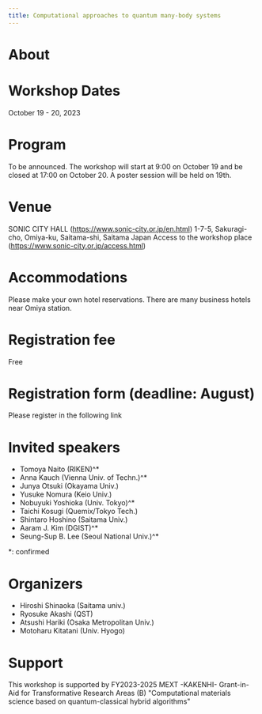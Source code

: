 ```yaml
---
title: Computational approaches to quantum many-body systems
---
```


# About

# Workshop Dates 
October 19 - 20, 2023

# Program
To be announced. 
The workshop will start at 9:00 on October 19 and be closed at 17:00 on October 20.
A poster session will be held on 19th.

# Venue
SONIC CITY HALL (https://www.sonic-city.or.jp/en.html)
1-7-5, Sakuragi-cho, Omiya-ku, Saitama-shi, Saitama Japan
Access to the workshop place (https://www.sonic-city.or.jp/access.html)

# Accommodations
Please make your own hotel reservations. There are many business hotels near Omiya station.

# Registration fee
Free

# Registration form (deadline: August) 
Please register in the following link  

# Invited speakers

* Tomoya Naito (RIKEN)^*
* Anna Kauch (Vienna Univ. of Techn.)^*
* Junya Otsuki (Okayama Univ.)
* Yusuke Nomura (Keio Univ.)
* Nobuyuki Yoshioka (Univ. Tokyo)^*
* Taichi Kosugi (Quemix/Tokyo Tech.)
* Shintaro Hoshino (Saitama Univ.)
* Aaram J. Kim (DGIST)^*
* Seung-Sup B. Lee (Seoul National Univ.)^*

\*: confirmed

# Organizers

* Hiroshi Shinaoka (Saitama univ.)
* Ryosuke Akashi (QST)
* Atsushi Hariki (Osaka Metropolitan Univ.)
* Motoharu Kitatani (Univ. Hyogo)

# Support
This workshop is supported by 
FY2023-2025 MEXT -KAKENHI- Grant-in-Aid for Transformative Research Areas (B)
"Computational materials science based on quantum-classical hybrid algorithms"
